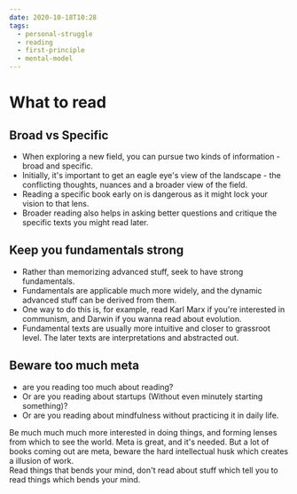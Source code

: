 ```yaml
---
date: 2020-10-18T10:28
tags: 
  - personal-struggle
  - reading
  - first-principle
  - mental-model
---
```


# What to read


## Broad vs Specific

- When exploring a new field, you can pursue two kinds of information - broad and specific.
- Initially, it's important to get an eagle eye's view of the landscape - the conflicting thoughts, nuances and a broader view of the field. 
- Reading a specific book early on is dangerous as it might lock your vision to that lens.
- Broader reading also helps in asking better questions and critique the specific texts you might read later.


## Keep you fundamentals strong

- Rather than memorizing advanced stuff, seek to have strong fundamentals.
- Fundamentals are applicable much more widely, and the dynamic advanced stuff can be derived from them.
- One way to do this is, for example, read Karl Marx if you're interested in communism, and Darwin if you wanna read about evolution.
- Fundamental texts are usually more intuitive and closer to grassroot level. The later texts are interpretations and abstracted out.


## Beware too much meta

- are you reading too much about reading? 
- Or are you reading about startups (Without even minutely starting something)?
- Or are you reading about mindfulness without practicing it in daily life.

Be much much much more interested in doing things, and forming lenses from which to see the world. Meta is great, and it's needed. But a lot of books coming out are meta, beware the hard intellectual husk which creates a illusion of work.  
Read things that bends your mind, don't read about stuff which tell you to read things which bends your mind.
